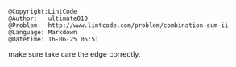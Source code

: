 ```
@Copyright:LintCode
@Author:   ultimate010
@Problem:  http://www.lintcode.com/problem/combination-sum-ii
@Language: Markdown
@Datetime: 16-06-25 05:51
```

make sure take care the edge correctly.